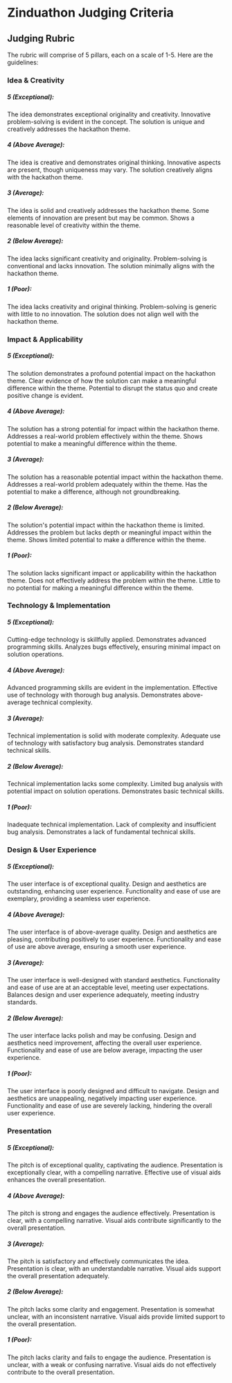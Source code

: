 # Zinduathon Judging Criteria

## Judging Rubric
The rubric will comprise of 5 pillars, each on a scale of 1-5. Here are the guidelines:

### Idea & Creativity
##### 5 (Exceptional):
The idea demonstrates exceptional originality and creativity.
Innovative problem-solving is evident in the concept.
The solution is unique and creatively addresses the hackathon theme.

##### 4 (Above Average):
The idea is creative and demonstrates original thinking.
Innovative aspects are present, though uniqueness may vary.
The solution creatively aligns with the hackathon theme.

##### 3 (Average):
The idea is solid and creatively addresses the hackathon theme.
Some elements of innovation are present but may be common.
Shows a reasonable level of creativity within the theme.

##### 2 (Below Average):
The idea lacks significant creativity and originality.
Problem-solving is conventional and lacks innovation.
The solution minimally aligns with the hackathon theme.

##### 1 (Poor):
The idea lacks creativity and original thinking.
Problem-solving is generic with little to no innovation.
The solution does not align well with the hackathon theme.


### Impact & Applicability
##### 5 (Exceptional):
The solution demonstrates a profound potential impact on the hackathon theme.
Clear evidence of how the solution can make a meaningful difference within the theme.
Potential to disrupt the status quo and create positive change is evident.

##### 4 (Above Average):
The solution has a strong potential for impact within the hackathon theme.
Addresses a real-world problem effectively within the theme.
Shows potential to make a meaningful difference within the theme.

##### 3 (Average):
The solution has a reasonable potential impact within the hackathon theme.
Addresses a real-world problem adequately within the theme.
Has the potential to make a difference, although not groundbreaking.

##### 2 (Below Average):
The solution's potential impact within the hackathon theme is limited.
Addresses the problem but lacks depth or meaningful impact within the theme.
Shows limited potential to make a difference within the theme.

##### 1 (Poor):
The solution lacks significant impact or applicability within the hackathon theme.
Does not effectively address the problem within the theme.
Little to no potential for making a meaningful difference within the theme.


### Technology & Implementation
##### 5 (Exceptional):
Cutting-edge technology is skillfully applied.
Demonstrates advanced programming skills.
Analyzes bugs effectively, ensuring minimal impact on solution operations.

##### 4 (Above Average):
Advanced programming skills are evident in the implementation.
Effective use of technology with thorough bug analysis.
Demonstrates above-average technical complexity.

##### 3 (Average):
Technical implementation is solid with moderate complexity.
Adequate use of technology with satisfactory bug analysis.
Demonstrates standard technical skills.

##### 2 (Below Average):
Technical implementation lacks some complexity.
Limited bug analysis with potential impact on solution operations.
Demonstrates basic technical skills.

##### 1 (Poor):
Inadequate technical implementation.
Lack of complexity and insufficient bug analysis.
Demonstrates a lack of fundamental technical skills.


### Design & User Experience
##### 5 (Exceptional):
The user interface is of exceptional quality.
Design and aesthetics are outstanding, enhancing user experience.
Functionality and ease of use are exemplary, providing a seamless user experience.

##### 4 (Above Average):
The user interface is of above-average quality.
Design and aesthetics are pleasing, contributing positively to user experience.
Functionality and ease of use are above average, ensuring a smooth user experience.

##### 3 (Average):
The user interface is well-designed with standard aesthetics.
Functionality and ease of use are at an acceptable level, meeting user expectations.
Balances design and user experience adequately, meeting industry standards.

##### 2 (Below Average):
The user interface lacks polish and may be confusing.
Design and aesthetics need improvement, affecting the overall user experience.
Functionality and ease of use are below average, impacting the user experience.

##### 1 (Poor):
The user interface is poorly designed and difficult to navigate.
Design and aesthetics are unappealing, negatively impacting user experience.
Functionality and ease of use are severely lacking, hindering the overall user experience.


### Presentation
##### 5 (Exceptional):
The pitch is of exceptional quality, captivating the audience.
Presentation is exceptionally clear, with a compelling narrative.
Effective use of visual aids enhances the overall presentation.

##### 4 (Above Average):
The pitch is strong and engages the audience effectively.
Presentation is clear, with a compelling narrative.
Visual aids contribute significantly to the overall presentation.

##### 3 (Average):
The pitch is satisfactory and effectively communicates the idea.
Presentation is clear, with an understandable narrative.
Visual aids support the overall presentation adequately.

##### 2 (Below Average):
The pitch lacks some clarity and engagement.
Presentation is somewhat unclear, with an inconsistent narrative.
Visual aids provide limited support to the overall presentation.

##### 1 (Poor):
The pitch lacks clarity and fails to engage the audience.
Presentation is unclear, with a weak or confusing narrative.
Visual aids do not effectively contribute to the overall presentation.
